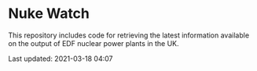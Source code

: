 # Nuke Watch

This repository includes code for retrieving the latest information available on the output of EDF nuclear power plants in the UK.

Last updated: 2021-03-18 04:07